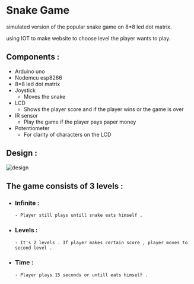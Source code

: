 # Snake Game  
simulated version of the popular snake game on 8*8 led dot matrix.

using IOT to make website to choose level the player wants to play.

## Components :
- Arduino uno
- Nodemcu esp8266
- 8*8 led dot matrix
- Joystick 
  - Moves the snake
- LCD 
  - Shows  the player score and if the player wins or the game is over
- IR sensor 
  - Play the game if the player pays paper money
- Potentiometer 
  - For clarity of characters on the LCD
  
## Design :

![design](https://user-images.githubusercontent.com/92521186/176088268-1e41ce2e-8265-4ded-8b02-221ec93716af.png)

## The game consists of 3 levels :  
- ### Infinite : 
      - Player still plays untill snake eats himself .
- ### Levels : 
      - It's 2 levels . If player makes certain score , player moves to second level .
- ### Time : 
      - Player plays 15 seconds or untill eats himself .
